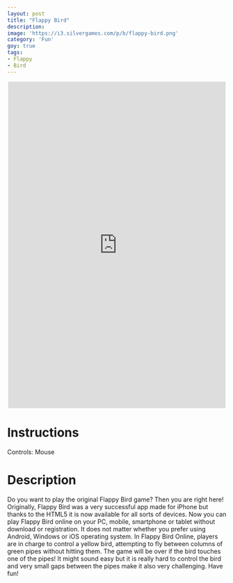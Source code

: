 ```yaml
---
layout: post
title: "Flappy Bird"
description:  
image: 'https://i3.silvergames.com/p/b/flappy-bird.png'
category: 'Fun'
goy: true
tags:
- Flappy
- Bird
---
```


<center>
<iframe src="https://www.silvergames.com/en/flappy-bird/iframe" width="500" height="750" style="margin:0;padding:0;border:0"></iframe>
</center>

# Instructions

Controls: Mouse

# Description

Do you want to play the original Flappy Bird game? Then you are right here! Originally, Flappy Bird was a very successful app made for iPhone but thanks to the HTML5 it is now available for all sorts of devices. Now you can play Flappy Bird online on your PC, mobile, smartphone or tablet without download or registration. It does not matter whether you prefer using Android, Windows or iOS operating system. In Flappy Bird Online, players are in charge to control a yellow bird, attempting to fly between columns of green pipes without hitting them. The game will be over if the bird touches one of 
the pipes! It might sound easy but it is really hard to control the bird and very small gaps between the pipes make it also very challenging. Have fun!
